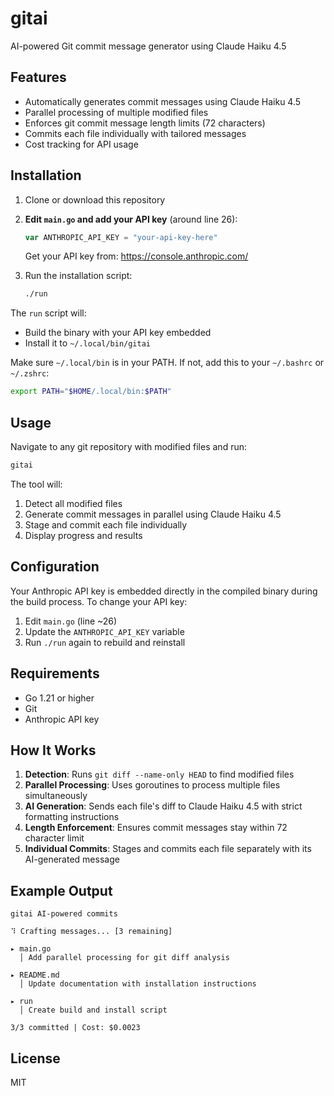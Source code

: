 # gitai

AI-powered Git commit message generator using Claude Haiku 4.5

## Features

- Automatically generates commit messages using Claude Haiku 4.5
- Parallel processing of multiple modified files
- Enforces git commit message length limits (72 characters)
- Commits each file individually with tailored messages
- Cost tracking for API usage

## Installation

1. Clone or download this repository
2. **Edit `main.go` and add your API key** (around line 26):
   ```go
   var ANTHROPIC_API_KEY = "your-api-key-here"
   ```
   Get your API key from: https://console.anthropic.com/

3. Run the installation script:
   ```bash
   ./run
   ```

The `run` script will:
- Build the binary with your API key embedded
- Install it to `~/.local/bin/gitai`

Make sure `~/.local/bin` is in your PATH. If not, add this to your `~/.bashrc` or `~/.zshrc`:
```bash
export PATH="$HOME/.local/bin:$PATH"
```

## Usage

Navigate to any git repository with modified files and run:

```bash
gitai
```

The tool will:
1. Detect all modified files
2. Generate commit messages in parallel using Claude Haiku 4.5
3. Stage and commit each file individually
4. Display progress and results

## Configuration

Your Anthropic API key is embedded directly in the compiled binary during the build process. To change your API key:

1. Edit `main.go` (line ~26)
2. Update the `ANTHROPIC_API_KEY` variable
3. Run `./run` again to rebuild and reinstall

## Requirements

- Go 1.21 or higher
- Git
- Anthropic API key

## How It Works

1. **Detection**: Runs `git diff --name-only HEAD` to find modified files
2. **Parallel Processing**: Uses goroutines to process multiple files simultaneously
3. **AI Generation**: Sends each file's diff to Claude Haiku 4.5 with strict formatting instructions
4. **Length Enforcement**: Ensures commit messages stay within 72 character limit
5. **Individual Commits**: Stages and commits each file separately with its AI-generated message

## Example Output

```
gitai AI-powered commits

⠹ Crafting messages... [3 remaining]

▸ main.go
  │ Add parallel processing for git diff analysis

▸ README.md
  │ Update documentation with installation instructions

▸ run
  │ Create build and install script

3/3 committed | Cost: $0.0023
```

## License

MIT
